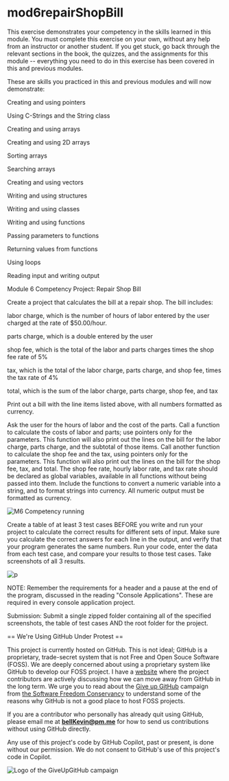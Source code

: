 # mod6repairShopBill

This exercise demonstrates your competency in the skills learned in this module. You must complete this exercise on your own, without any help from an instructor or another student. If you get stuck, go back through the relevant sections in the book, the quizzes, and the assignments for this module -- everything you need to do in this exercise has been covered in this and previous modules.

These are skills you practiced in this and previous modules and will now demonstrate:

Creating and using pointers

Using C-Strings and the String class

Creating and using arrays

Creating and using 2D arrays

Sorting arrays

Searching arrays

Creating and using vectors

Writing and using structures

Writing and using classes

Writing and using functions

Passing parameters to functions

Returning values from functions

Using loops

Reading input and writing output
 

Module 6 Competency Project: Repair Shop Bill

Create a project that calculates the bill at a repair shop. The bill includes:

labor charge, which is the number of hours of labor entered by the user charged at the rate of $50.00/hour.

parts charge, which is a double entered by the user

shop fee, which is the total of the labor and parts charges times the shop fee rate of 5%

tax, which is the total of the labor charge, parts charge, and shop fee, times the tax rate of 4%

total, which is the sum of the labor charge, parts charge, shop fee, and tax

Print out a bill with the line items listed above, with all numbers formatted as currency.

Ask the user for the hours of labor and the cost of the parts. Call a function to calculate the costs of labor and parts; use pointers only for the parameters. This function will also print out the lines on the bill for the labor charge, parts charge, and the subtotal of those items. Call another function to calculate the shop fee and the tax, using pointers only for the parameters. This function will also print out the lines on the bill for the shop fee, tax, and total. The shop fee rate, hourly labor rate, and tax rate should be declared as global variables, available in all functions without being passed into them. Include the functions to convert a numeric variable into a string, and to format strings into currency. All numeric output must be formatted as currency.

![M6 Competency running](https://github.com/bell-kevin/mod6repairShopBill/blob/main/repairBill.PNG)

Create a table of at least 3 test cases BEFORE you write and run your project to calculate the correct results for different sets of input. Make sure you calculate the correct answers for each line in the output, and verify that your program generates the same numbers. Run your code, enter the data from each test case, and compare your results to those test cases. Take screenshots of all 3 results.

 ![p](https://github.com/bell-kevin/mod6repairShopBill/blob/main/repairBill000.PNG)

NOTE: Remember the requirements for a header and a pause at the end of the program, discussed in the reading "Console Applications". These are required in every console application project.

Submission: Submit a single zipped folder containing all of the specified screenshots, the table of test cases  AND the root folder for the project.

== We're Using GitHub Under Protest ==

This project is currently hosted on GitHub.  This is not ideal; GitHub is a
proprietary, trade-secret system that is not Free and Open Souce Software
(FOSS).  We are deeply concerned about using a proprietary system like GitHub
to develop our FOSS project. I have a [website](https://bellKevin.me) where the
project contributors are actively discussing how we can move away from GitHub
in the long term.  We urge you to read about the [Give up GitHub](https://GiveUpGitHub.org) campaign 
from [the Software Freedom Conservancy](https://sfconservancy.org) to understand some of the reasons why GitHub is not 
a good place to host FOSS projects.

If you are a contributor who personally has already quit using GitHub, please
email me at **bellKevin@pm.me** for how to send us contributions without
using GitHub directly.

Any use of this project's code by GitHub Copilot, past or present, is done
without our permission.  We do not consent to GitHub's use of this project's
code in Copilot.

![Logo of the GiveUpGitHub campaign](https://sfconservancy.org/img/GiveUpGitHub.png)
